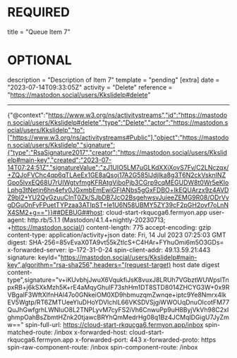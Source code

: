 
# REQUIRED
title = "Queue Item 7"
# OPTIONAL
description = "Description of Item 7"
template = "pending"
[extra]
date = "2023-07-14T09:33:05Z"
activity = "Delete"
reference = "https://mastodon.social/users/Kkslidelp#delete"

---
{"@context":"https://www.w3.org/ns/activitystreams","id":"https://mastodon.social/users/Kkslidelp#delete","type":"Delete","actor":"https://mastodon.social/users/Kkslidelp","to":["https://www.w3.org/ns/activitystreams#Public"],"object":"https://mastodon.social/users/Kkslidelp","signature":{"type":"RsaSignature2017","creator":"https://mastodon.social/users/Kkslidelp#main-key","created":"2023-07-14T07:24:51Z","signatureValue":"zJ1UIO5LM7uGLKdXXiXovS7Fv/C2LNczqx/+ZQJoFVChc4qp6qTLAeEx1GE8aQsoj17A2G585lJdjIka8g3T6N2ckVsknINZGpo5lvxEQ68U7rUIWgtvfmgKFRAtgViboPjb3CGrp9cqMEGUDW8t0Wr5eKIoLphg3tNetjn6hn4efv0JGxmbEmEwiGFlANbs5gGxFDBO+lkEQUArzx9z4AVDZ9bI2+YU2QyGzuuCInT0Zk/SJbDB7JcO2BsgehwsvJuieeZEMG9R08/ODrVvgDGuOnFyFPuetTYPzaa3ATIpST+Ie1U6N58UBMY5ZY39cF2pGH2ovf7oLnNX4SM2+g=="}}##DEBUG##host: cloud-start-rkqucga6.fermyon.app
user-agent: http.rb/5.1.1 (Mastodon/4.1.4+nightly-20230713; +https://mastodon.social/)
content-length: 775
accept-encoding: gzip
content-type: application/activity+json
date: Fri, 14 Jul 2023 07:25:03 GMT
digest: SHA-256=85vEvaX0TA9vt55kZtlcS+C4HAr+FYhuOmi6m5O3GDs=
x-forwarded-server: ip-172-31-0-24
spin-client-addr: 49.13.59.21:443
signature: keyId="https://mastodon.social/users/Kkslidelp#main-key",algorithm="rsa-sha256",headers="(request-target) host date digest content-type",signature="v+iKUvbhjJwuX6VqukfiJsK8vuxJ8LRUh7VGbztWUWpslTnpxRB+j6kSXkMzh5K+rE4aMqyGhuIF73shHm1DT8STD8014ZHCYG3W+0x9RVBgalF3WftXIfnHAl47o0GNkeiOM0XD9hbmuzqmZwnqe+iptc9Ye8Nmrx4lkEV5Wgtp/RT6ZMTUeeYIuDHoYDVlchIL66VKSDVSjgiWWOUqDnuOlcotFM77QuJhGwfgrhLWNIuO8L2TNPLyvM7cyFS2iVh6CnwuPp9uH8ByjVkVh98C2xIghmpOahBsZbmtHZnk20tjawcBRYhQmMedrHg08q1Bz4JCMqlDGigU7JyZmw=="
spin-full-url: https://cloud-start-rkqucga6.fermyon.app/inbox
spin-matched-route: /inbox
x-forwarded-host: cloud-start-rkqucga6.fermyon.app
x-forwarded-port: 443
x-forwarded-proto: https
spin-raw-component-route: /inbox
spin-component-route: /inbox

